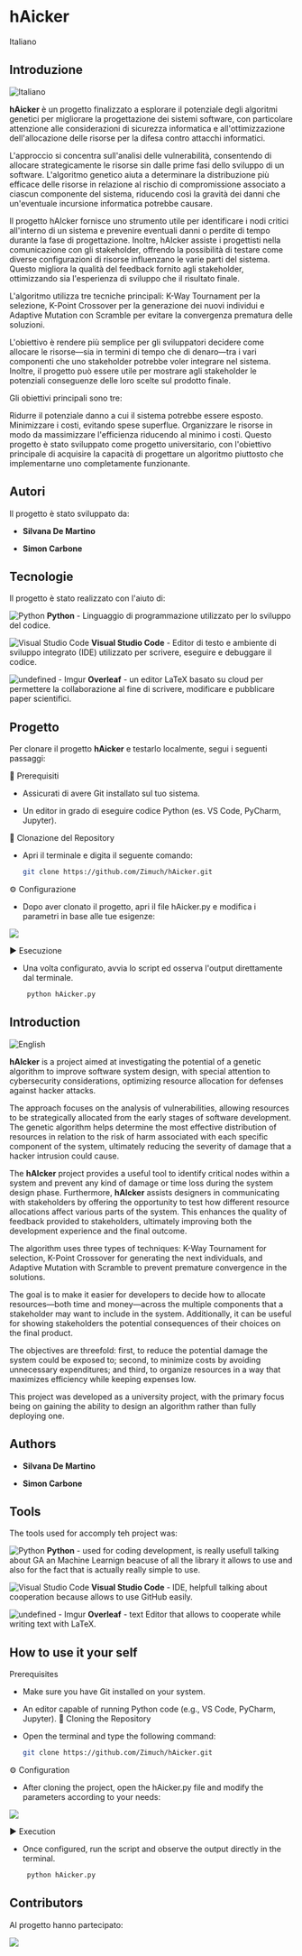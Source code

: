 # hAicker
Italiano 
## Introduzione
![Italiano](https://img.icons8.com/color/48/italy-circular.png) 

**hAicker** è un progetto finalizzato a esplorare il potenziale degli algoritmi genetici per migliorare la progettazione dei sistemi software, con particolare attenzione alle considerazioni di sicurezza informatica e all'ottimizzazione dell'allocazione delle risorse per la difesa contro attacchi informatici.

L'approccio si concentra sull'analisi delle vulnerabilità, consentendo di allocare strategicamente le risorse sin dalle prime fasi dello sviluppo di un software. L'algoritmo genetico aiuta a determinare la distribuzione più efficace delle risorse in relazione al rischio di compromissione associato a ciascun componente del sistema, riducendo così la gravità dei danni che un'eventuale incursione informatica potrebbe causare.

Il progetto hAIcker fornisce uno strumento utile per identificare i nodi critici all'interno di un sistema e prevenire eventuali danni o perdite di tempo durante la fase di progettazione. Inoltre, hAIcker assiste i progettisti nella comunicazione con gli stakeholder, offrendo la possibilità di testare come diverse configurazioni di risorse influenzano le varie parti del sistema. Questo migliora la qualità del feedback fornito agli stakeholder, ottimizzando sia l'esperienza di sviluppo che il risultato finale.

L'algoritmo utilizza tre tecniche principali: K-Way Tournament per la selezione, K-Point Crossover per la generazione dei nuovi individui e Adaptive Mutation con Scramble per evitare la convergenza prematura delle soluzioni.

L'obiettivo è rendere più semplice per gli sviluppatori decidere come allocare le risorse—sia in termini di tempo che di denaro—tra i vari componenti che uno stakeholder potrebbe voler integrare nel sistema. Inoltre, il progetto può essere utile per mostrare agli stakeholder le potenziali conseguenze delle loro scelte sul prodotto finale.

Gli obiettivi principali sono tre:

Ridurre il potenziale danno a cui il sistema potrebbe essere esposto.
Minimizzare i costi, evitando spese superflue.
Organizzare le risorse in modo da massimizzare l'efficienza riducendo al minimo i costi.
Questo progetto è stato sviluppato come progetto universitario, con l'obiettivo principale di acquisire la capacità di progettare un algoritmo piuttosto che implementarne uno completamente funzionante.



## Autori
Il progetto è stato sviluppato da:

- **Silvana De Martino**

- **Simon Carbone**

## Tecnologie

Il progetto è stato realizzato con l'aiuto di:

![Python](https://img.icons8.com/color/48/000000/python.png) **Python** - Linguaggio di programmazione utilizzato per lo sviluppo del codice.  

![Visual Studio Code](https://img.icons8.com/?size=48&id=9OGIyU8hrxW5&format=png&color=000000) **Visual Studio Code** - Editor di testo e ambiente di sviluppo integrato (IDE) utilizzato per scrivere, eseguire e debuggare il codice.

![undefined - Imgur](https://github.com/user-attachments/assets/1fd747cb-c26e-462a-ba4b-86e42408d3f8)
 **Overleaf** - un editor LaTeX basato su cloud per permettere la collaborazione al fine di scrivere, modificare e pubblicare paper scientifici.


 ## Progetto
 
Per clonare il progetto **hAicker** e testarlo localmente, segui i seguenti passaggi:

📌 Prerequisiti

- Assicurati di avere Git installato sul tuo sistema.

- Un editor in grado di eseguire codice Python (es. VS Code, PyCharm, Jupyter).

🔹 Clonazione del Repository

- Apri il terminale e digita il seguente comando:

   ```bash
   git clone https://github.com/Zimuch/hAicker.git

⚙️ Configurazione
- Dopo aver clonato il progetto, apri il file hAicker.py e modifica i parametri in base alle tue esigenze:

<img src="https://i.imgur.com/DYjfaU3.png" />

▶️ Esecuzione
- Una volta configurato, avvia lo script ed osserva l'output direttamente dal terminale.

  ```bash
   python hAicker.py

## Introduction
![English](https://img.icons8.com/color/48/great-britain-circular.png) 

**hAIcker** is a project aimed at investigating the potential of a genetic algorithm to improve software system design, with special attention to cybersecurity considerations, optimizing resource allocation for defenses against hacker attacks.

The approach focuses on the analysis of vulnerabilities, allowing resources to be strategically allocated from the early stages of software development. The genetic algorithm helps determine the most effective distribution of resources in relation to the risk of harm associated with each specific component of the system, ultimately reducing the severity of damage that a hacker intrusion could cause.

The **hAIcker** project provides a useful tool to identify critical nodes within a system and prevent any kind of damage or time loss during the system design phase. Furthermore, **hAIcker** assists designers in communicating with stakeholders by offering the opportunity to test how different resource allocations affect various parts of the system. This enhances the quality of feedback provided to stakeholders, ultimately improving both the development experience and the final outcome.

The algorithm uses three types of techniques: K-Way Tournament for selection, K-Point Crossover for generating the next individuals, and Adaptive Mutation with Scramble to prevent premature convergence in the solutions.

The goal is to make it easier for developers to decide how to allocate resources—both time and money—across the multiple components that a stakeholder may want to include in the system. Additionally, it can be useful for showing stakeholders the potential consequences of their choices on the final product.

The objectives are threefold: first, to reduce the potential damage the system could be exposed to; second, to minimize costs by avoiding unnecessary expenditures; and third, to organize resources in a way that maximizes efficiency while keeping expenses low.

This project was developed as a university project, with the primary focus being on gaining the ability to design an algorithm rather than fully deploying one.




## Authors

- **Silvana De Martino**

- **Simon Carbone**

## Tools

The tools used for accomply teh project was:

![Python](https://img.icons8.com/color/48/000000/python.png) **Python** - used for coding development, is really usefull talking about GA an Machine Learnign beacuse of all the library it allows to use and also for the fact that is actually really simple to use.   

![Visual Studio Code](https://img.icons8.com/?size=48&id=9OGIyU8hrxW5&format=png&color=000000) **Visual Studio Code** - IDE, helpfull talking about cooperation because allows to use GitHub easily.

![undefined - Imgur](https://github.com/user-attachments/assets/1fd747cb-c26e-462a-ba4b-86e42408d3f8)
 **Overleaf** - text Editor that allows to cooperate while writing text with LaTeX. 


 ## How to use it your self
 
Prerequisites

- Make sure you have Git installed on your system.
- An editor capable of running Python code (e.g., VS Code, PyCharm, Jupyter).
🔹 Cloning the Repository

- Open the terminal and type the following command:

   ```bash
   git clone https://github.com/Zimuch/hAicker.git

⚙️ Configuration

- After cloning the project, open the hAicker.py file and modify the parameters according to your needs:

<img src="https://i.imgur.com/DYjfaU3.png" />

▶️ Execution

- Once configured, run the script and observe the output directly in the terminal.

  ```bash
   python hAicker.py


## Contributors
Al progetto hanno partecipato:

<a href="https://github.com/Zimuch/hAicker/graphs/contributors">
 <a href="https://github.com/ivycss/hAicker/graphs/contributors">
<img src="https://contrib.rocks/image?repo=Zimuch/hAicker" />
<a href="https://github.com/ivycss/hAicker/graphs/contributors">

</a>



